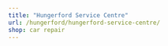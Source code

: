 ```yaml
---
title: "Hungerford Service Centre"
url: /hungerford/hungerford-service-centre/
shop: car repair
---
```

